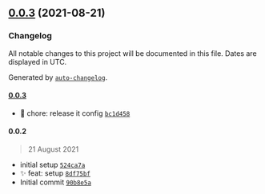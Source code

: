 ## [0.0.3](https://github.com/linbudu599/node-lib-starter/compare/0.0.2...0.0.3) (2021-08-21)

### Changelog

All notable changes to this project will be documented in this file. Dates are displayed in UTC.

Generated by [`auto-changelog`](https://github.com/CookPete/auto-changelog).

#### [0.0.3](https://github.com/linbudu599/node-lib-starter/compare/0.0.2...0.0.3)

- :wrench: chore: release it config [`bc1d458`](https://github.com/linbudu599/node-lib-starter/commit/bc1d458600a355ce0b78f6f739f3c91226e50230)

#### 0.0.2

> 21 August 2021

- initial setup [`524ca7a`](https://github.com/linbudu599/node-lib-starter/commit/524ca7ae77cb2fff4344f9acfdd0d20489332b17)
- :sparkles: feat: setup [`8df75bf`](https://github.com/linbudu599/node-lib-starter/commit/8df75bfe9b77fde4ebf9212fb4b9effc0c13acd6)
- Initial commit [`90b8e5a`](https://github.com/linbudu599/node-lib-starter/commit/90b8e5a782b06411c3f6c54a529a3c75c42c034d)
